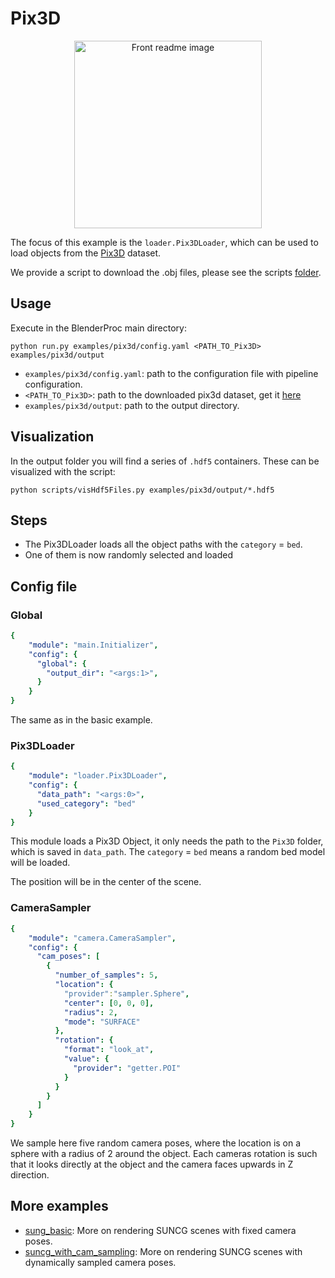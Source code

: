 # Pix3D 

<p align="center">
<img src="rendering.jpg" alt="Front readme image" width=300>
</p>

The focus of this example is the `loader.Pix3DLoader`, which can be used to load objects from the [Pix3D](http://pix3d.csail.mit.edu/) dataset.

We provide a script to download the .obj files, please see the scripts [folder](https://github.com/DLR-RM/BlenderProc/tree/master/scripts).

## Usage

Execute in the BlenderProc main directory:

```
python run.py examples/pix3d/config.yaml <PATH_TO_Pix3D> examples/pix3d/output
``` 

* `examples/pix3d/config.yaml`: path to the configuration file with pipeline configuration.
* `<PATH_TO_Pix3D>`: path to the downloaded pix3d dataset, get it [here](http://pix3d.csail.mit.edu/) 
* `examples/pix3d/output`: path to the output directory.

## Visualization

In the output folder you will find a series of `.hdf5` containers. These can be visualized with the script:

```
python scripts/visHdf5Files.py examples/pix3d/output/*.hdf5
``` 

## Steps

* The Pix3DLoader loads all the object paths with the `category` = `bed`.
* One of them is now randomly selected and loaded 
 

## Config file

### Global

```yaml
{
    "module": "main.Initializer",
    "config": {
      "global": {
        "output_dir": "<args:1>",
      }
    }
}
```

The same as in the basic example.

### Pix3DLoader 

```yaml
{
    "module": "loader.Pix3DLoader",
    "config": {
      "data_path": "<args:0>",
      "used_category": "bed"
    }
}
```
This module loads a Pix3D Object, it only needs the path to the `Pix3D` folder, which is saved in `data_path`.
The `category` = `bed` means a random bed model will be loaded.

The position will be in the center of the scene.

### CameraSampler

```yaml
{
    "module": "camera.CameraSampler",
    "config": {
      "cam_poses": [
        {
          "number_of_samples": 5,
          "location": {
            "provider":"sampler.Sphere",
            "center": [0, 0, 0],
            "radius": 2,
            "mode": "SURFACE"
          },
          "rotation": {
            "format": "look_at",
            "value": {
              "provider": "getter.POI"
            }
          }
        }
      ]
    }
}
```

We sample here five random camera poses, where the location is on a sphere with a radius of 2 around the object. 
Each cameras rotation is such that it looks directly at the object and the camera faces upwards in Z direction.

## More examples

* [sung_basic](../suncg_basic): More on rendering SUNCG scenes with fixed camera poses.
* [suncg_with_cam_sampling](../suncg_with_cam_sampling): More on rendering SUNCG scenes with dynamically sampled camera poses.